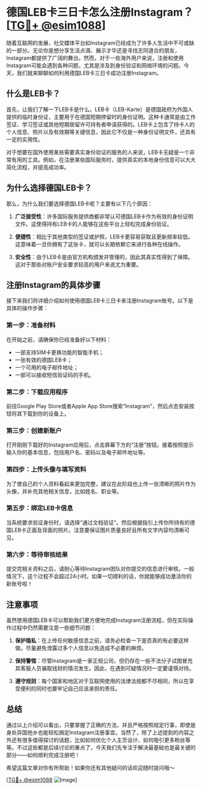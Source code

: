 # 德国LEB卡三日卡怎么注册Instagram？[[TG💪+ @esim1088](https://t.me/s/esim1088)]

随着互联网的发展，社交媒体平台如Instagram已经成为了许多人生活中不可或缺的一部分。无论你是想分享生活点滴、展示才华还是寻找志同道合的朋友，Instagram都提供了广阔的舞台。然而，对于一些海外用户来说，注册和使用Instagram可能会遇到各种问题，尤其是涉及到身份验证和网络环境的问题。今天，我们就来聊聊如何利用德国LEB卡三日卡成功注册Instagram。

## 什么是LEB卡？

首先，让我们了解一下LEB卡是什么。LEB卡（LEB-Karte）是德国政府为外国人提供的临时身份证，主要用于在德国短期停留时的身份证明。这种卡通常是由工作签证、学习签证或其他短期居留许可持有者申请获得的。LEB卡上包含了持卡人的个人信息、照片以及有效期等关键信息，因此它不仅是一种身份证明文件，还具有一定的实用性。

对于想要在国外使用某些需要真实身份验证的服务的人来说，LEB卡无疑是一个非常有用的工具。例如，在注册某些国际服务时，提供真实的本地身份信息可以大大简化流程，并提高成功率。

## 为什么选择德国LEB卡？

那么，为什么我们要选择德国LEB卡呢？主要有以下几个原因：

1. **广泛接受性**：许多国际服务提供商都非常认可德国LEB卡作为有效的身份证明文件。这使得持有LEB卡的人能够在这些平台上轻松完成身份验证。
   
2. **便捷性**：相比于其他类型的签证或护照，LEB卡更容易获取且更新频率较低。这意味着一旦你拥有了这张卡，就可以长期依赖它来进行各种在线操作。

3. **安全性**：由于LEB卡是由官方机构颁发并管理的，因此其真实性得到了保障。这对于那些对账户安全要求较高的用户来说尤为重要。

## 注册Instagram的具体步骤

接下来我们将详细介绍如何使用德国LEB卡三日卡来注册Instagram账号。以下是具体的操作步骤：

### 第一步：准备材料
在开始之前，请确保你已经准备好以下材料：
- 一部支持SIM卡更换功能的智能手机；
- 一张有效的德国LEB卡；
- 一个可用的电子邮件地址；
- 一部可以接收短信验证码的手机。

### 第二步：下载应用程序
前往Google Play Store或者Apple App Store搜索“Instagram”，然后点击安装按钮将其下载到你的设备上。

### 第三步：创建新账户
打开刚刚下载好的Instagram应用后，点击屏幕下方的“注册”按钮。接着按照提示输入你的基本信息，包括用户名、密码以及电子邮件地址等。

### 第四步：上传头像与填写资料
为了使自己的个人资料看起来更加完整，建议在此阶段也上传一张清晰的照片作为头像，并补充其他相关信息，比如姓名、职业等。

### 第五步：绑定LEB卡信息
当系统要求验证身份时，请选择“通过文档验证”。然后根据指引上传你所持有的德国LEB卡正面及背面的照片。注意要保证图片质量良好且所有文字内容均清晰可见。

### 第六步：等待审核结果
提交完相关资料之后，请耐心等待Instagram团队对你提交的信息进行审核。一般情况下，这个过程不会超过24小时。如果一切顺利的话，你就能够成功激活你的新账号啦！

## 注意事项

虽然使用德国LEB卡可以帮助我们更方便地完成Instagram注册流程，但在实际操作过程中仍然需要注意一些细节问题：

1. **保护隐私**：在上传任何敏感信息之前，请务必检查一下是否真的有必要这样做。尽量避免泄露过多个人信息以免造成不必要的麻烦。
   
2. **保持警惕**：尽管Instagram是一家正规公司，但仍存在一些不法分子试图冒充其客服人员骗取钱财的情况发生。因此，在遇到可疑情况时一定要谨慎对待。

3. **遵守规则**：每个国家和地区对于互联网使用的法律法规都不尽相同，所以在享受便利的同时也要牢记自己应该承担的责任。

## 总结

通过以上介绍可以看出，只要掌握了正确的方法，并且严格按照规定行事，即使是身处异国他乡也能轻松搞定Instagram注册事宜。当然了，除了上述提到的内容之外还有很多值得探讨的话题，比如如何优化个人主页设计、如何吸引更多粉丝等等。不过这些都是后续讨论的重点了，今天我们先专注于解决最基础也是最关键的部分——如何顺利完成注册吧！

希望这篇文章对你有所帮助！如果你还有其他疑问的话欢迎随时提问哦～

[[TG💪+ @esim1088](https://t.me/s/esim1088) ![Image](https://i.postimg.cc/4NQfJmqS/Snipaste-2025-05-13-00-14-12.png)]
